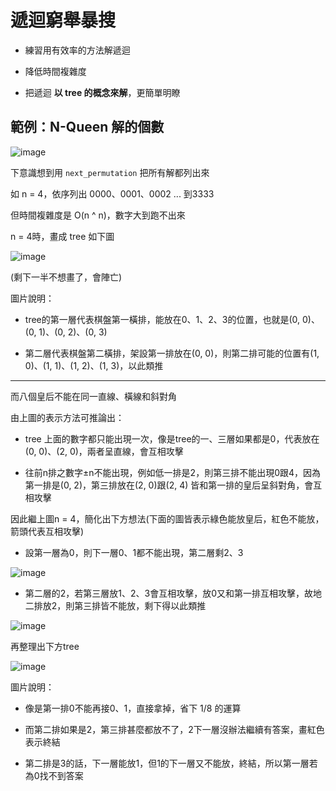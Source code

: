 # 遞迴窮舉暴搜

* 練習用有效率的方法解遞迴

* 降低時間複雜度

* 把遞迴 **以 tree 的概念來解**，更簡單明瞭

## 範例：N-Queen 解的個數

![image](https://user-images.githubusercontent.com/84267907/156922799-701a9d51-104b-4cc4-b680-e0a09eba1923.png)

下意識想到用 `next_permutation` 把所有解都列出來

如 n = 4，依序列出 0000、0001、0002 ... 到3333

但時間複雜度是 O(n ^ n)，數字大到跑不出來

n = 4時，畫成 tree 如下圖

![image](https://user-images.githubusercontent.com/84267907/156922631-c0613825-1f61-45bb-9d46-cc8dc4609348.png)


(剩下一半不想畫了，會陣亡)

圖片說明：

* tree的第一層代表棋盤第一橫排，能放在0、1、2、3的位置，也就是(0, 0)、(0, 1)、(0, 2)、(0, 3)

* 第二層代表棋盤第二橫排，架設第一排放在(0, 0)，則第二排可能的位置有(1, 0)、(1, 1)、(1, 2)、(1, 3)，以此類推

***

而八個皇后不能在同一直線、橫線和斜對角

由上圖的表示方法可推論出：

* tree 上面的數字都只能出現一次，像是tree的一、三層如果都是0，代表放在(0, 0)、(2, 0)，兩者呈直線，會互相攻擊

* 往前n排之數字±n不能出現，例如低一排是2，則第三排不能出現0跟4，因為第一排是(0, 2)，第三排放在(2, 0)跟(2, 4) 皆和第一排的皇后呈斜對角，會互相攻擊

因此繼上圖n = 4，簡化出下方想法(下面的圖皆表示綠色能放皇后，紅色不能放，箭頭代表互相攻擊)

* 設第一層為0，則下一層0、1都不能出現，第二層剩2、3

![image](https://user-images.githubusercontent.com/84267907/156924454-27792f96-ad65-4fe4-b2c8-948fdaf047a7.png)


* 第二層的2，若第三層放1、2、3會互相攻擊，放0又和第一排互相攻擊，故地二排放2，則第三排皆不能放，剩下得以此類推

![image](https://user-images.githubusercontent.com/84267907/156924409-0bbf0fc4-21ae-42f6-aa16-d8155744d9a1.png)

再整理出下方tree

![image](https://user-images.githubusercontent.com/84267907/156924515-3fa77065-6af0-4878-bf8e-9e99535c7311.png)

圖片說明：

* 像是第一排0不能再接0、1，直接拿掉，省下 1/8 的運算

* 而第二排如果是2，第三排甚麼都放不了，2下一層沒辦法繼續有答案，畫紅色表示終結

* 第二排是3的話，下一層能放1，但1的下一層又不能放，終結，所以第一層若為0找不到答案



